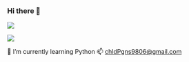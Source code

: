 ### Hi there 👋

<img src="https://img.shields.io/badge/Python-3766AB?style=flat-square&logo=Python&logoColor=white"/></a>


<img src="https://github-readme-stats-git-masterrstaa-rickstaa.vercel.app/api?username=ef4555"/></a>

🌱 I’m currently learning Python
📫 chldPgns9806@gmail.com

